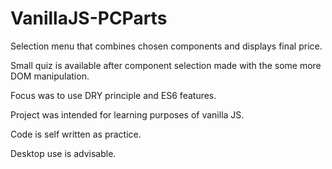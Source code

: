 # VanillaJS-PCParts
Selection menu that combines chosen components and displays final price.

Small quiz is available after component selection made with the some more DOM manipulation.

Focus was to use DRY principle and ES6 features.

Project was intended for learning purposes of vanilla JS.

Code is self written as practice. 

Desktop use is advisable.
